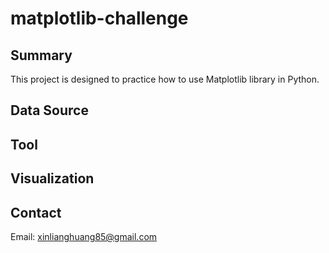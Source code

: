# matplotlib-challenge
## Summary ##
This project is designed to practice how to use Matplotlib library in Python.
## Data Source ##

## Tool ##

## Visualization ##

## Contact ##
Email: xinlianghuang85@gmail.com